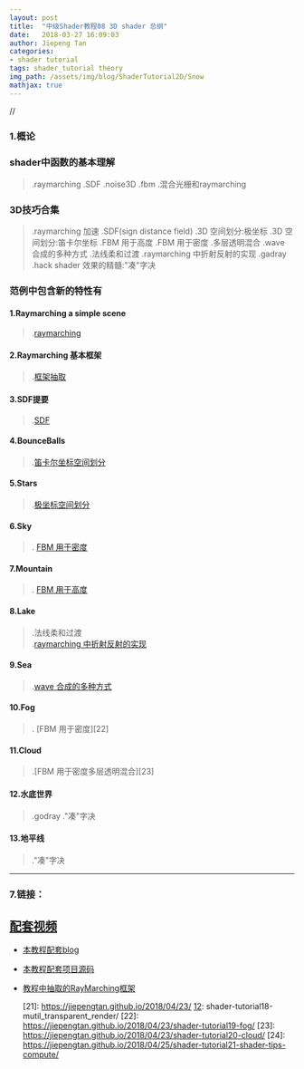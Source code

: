 ```yaml
---
layout: post
title:  "中级Shader教程08 3D shader 总纲"
date:   2018-03-27 16:09:03
author: Jiepeng Tan
categories: 
- shader tutorial
tags: shader_tutorial theory
img_path: /assets/img/blog/ShaderTutorial2D/Snow
mathjax: true
---
```

//




### **1.概论**
### **shader中函数的基本理解**
 > .raymarching
 > .SDF
 > .noise3D
 > .fbm
 > .混合光栅和raymarching
 

### **3D技巧合集**  
> .raymarching 加速
> .SDF(sign distance field)
> .3D 空间划分:极坐标
> .3D 空间划分:笛卡尔坐标
> .FBM 用于高度
> .FBM 用于密度
> .多层透明混合
> .wave 合成的多种方式
> .法线柔和过渡
> .raymarching 中折射反射的实现
> .gadray
> .hack shader 效果的精髓:"凑"字决


### **范例中包含新的特性有** 

#### 1.Raymarching a simple scene
> .[raymarching][11]

#### 2.Raymarching 基本框架
> .[框架抽取][11]

#### 3.SDF提要
> .[SDF][13]
#### 4.BounceBalls
> .[笛卡尔坐标空间划分][15]
#### 5.Stars
> .[极坐标空间划分][16]
#### 6.Sky
>. [FBM 用于密度][17]
#### 7.Mountain
>. [FBM 用于高度][18]
#### 8.Lake
> .法线柔和过渡  
> .[raymarching 中折射反射的实现][19]
#### 9.Sea
> .[wave 合成的多种方式][20]
#### 10.Fog
>. [FBM 用于密度][22]
#### 11.Cloud
> .[FBM 用于密度多层透明混合][23]
#### 12.水底世界
> .godray
> ."凑"字决
#### 13.地平线
> ."凑"字决



----------

### **7.链接：**
## [**配套视频**][40]  
- [本教程配套blog ][1]
- [本教程配套项目源码 ][2]
- [教程中抽取的RayMarching框架][3]

  [1]: https://blog.csdn.net/tjw02241035621611/article/details/80038608
  [2]: https://github.com/JiepengTan/FishManShaderTutorial
  [40]:https://space.bilibili.com/308864667/channel/detail?cid=112754
  [3]: https://github.com/JiepengTan/Unity-Raymarching-Framework
  [4]: https://jiepengtan.github.io/2018/03/27/shader-tutorial01-base-math/
  [5]: https://jiepengtan.github.io/2018/03/27/shader-tutorial02-shader-skills/
  [6]: https://jiepengtan.github.io/2018/03/27/shader-tutorial03-2D-shader-framework/
  [7]: https://jiepengtan.github.io/2018/03/27/shader-tutorial04-2D-sea/
  [8]: https://jiepengtan.github.io/2018/03/27/shader-tutorial05-2D-snow/
  [9]: https://jiepengtan.github.io/2018/03/27/shader-tutorial06-2D-fire-particle/
  [10]: https://jiepengtan.github.io/2018/03/27/shader-tutorial07-2D-lava/
  [11]: https://jiepengtan.github.io/2018/04/22/shader-tutorial09-1-raymarch-framework/
  [12]: https://jiepengtan.github.io/2018/04/23/shader-tutorial10-SDF/
  [13]: https://jiepengtan.github.io/2018/04/23/shader-tutorial10-SDF/
  [14]: https://jiepengtan.github.io/2018/04/23/shader-tutorial11-default-renderframe/
  [15]: https://jiepengtan.github.io/2018/04/23/shader-tutorial12-bounced-balls/
  [16]: https://jiepengtan.github.io/2018/04/23/shader-tutorial13-stars/
  [17]: https://jiepengtan.github.io/2018/04/23/shader-tutorial14-sky/
  [18]: https://jiepengtan.github.io/2018/04/23/shader-tutorial15-mountain/
  [19]: https://jiepengtan.github.io/2018/04/23/shader-tutorial16-lake/
  [20]: https://jiepengtan.github.io/2018/04/23/shader-tutorial17-sea/
  [21]: https://jiepengtan.github.io/2018/04/23/  [12]: shader-tutorial18-mutil_transparent_render/
  [22]: https://jiepengtan.github.io/2018/04/23/shader-tutorial19-fog/
  [23]: https://jiepengtan.github.io/2018/04/23/shader-tutorial20-cloud/
  [24]: https://jiepengtan.github.io/2018/04/25/shader-tutorial21-shader-tips-compute/

